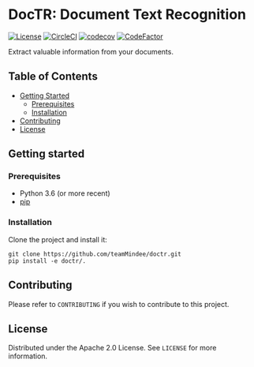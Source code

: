 
# DocTR: Document Text Recognition

[![License](https://img.shields.io/badge/License-Apache%202.0-blue.svg)](LICENSE) [![CircleCI](https://circleci.com/gh/teamMindee/doctr.svg?style=shield&circle-token=12c96bf5500b9dbe98f4ea0e43ca9c109c7506fe)](https://app.circleci.com/pipelines/github/teamMindee/doctr) [![codecov](https://codecov.io/gh/teamMindee/doctr/branch/main/graph/badge.svg?token=577MO567NM)](https://codecov.io/gh/teamMindee/doctr) [![CodeFactor](https://www.codefactor.io/repository/github/teammindee/doctr/badge?s=bae07db86bb079ce9d6542315b8c6e70fa708a7e)](https://www.codefactor.io/repository/github/teammindee/doctr)

Extract valuable information from your documents.



## Table of Contents

* [Getting Started](#getting-started)
  * [Prerequisites](#prerequisites)
  * [Installation](#installation)
* [Contributing](#contributing)
* [License](#license)



## Getting started

### Prerequisites

- Python 3.6 (or more recent)
- [pip](https://pip.pypa.io/en/stable/)

### Installation

Clone the project and install it:

```shell
git clone https://github.com/teamMindee/doctr.git
pip install -e doctr/.
```



## Contributing

Please refer to `CONTRIBUTING` if you wish to contribute to this project.



## License

Distributed under the Apache 2.0 License. See `LICENSE` for more information.